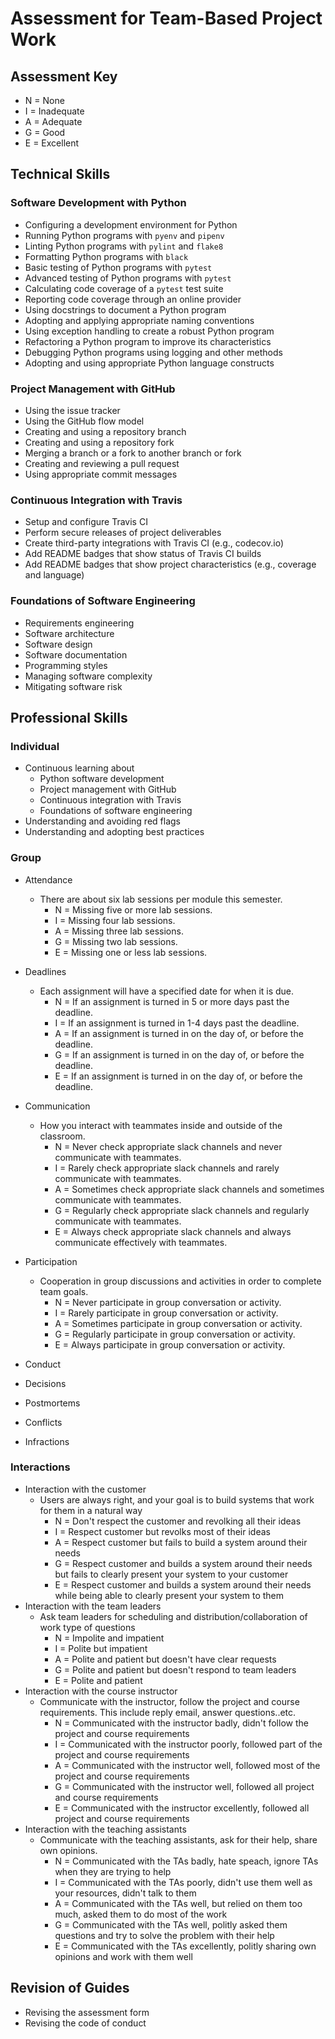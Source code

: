 # Assessment for Team-Based Project Work

## Assessment Key

* N = None
* I = Inadequate
* A = Adequate
* G = Good
* E = Excellent

## Technical Skills

### Software Development with Python

* Configuring a development environment for Python
* Running Python programs with `pyenv` and `pipenv`
* Linting Python programs with `pylint` and `flake8`
* Formatting Python programs with `black`
* Basic testing of Python programs with `pytest`
* Advanced testing of Python programs with `pytest`
* Calculating code coverage of a `pytest` test suite
* Reporting code coverage through an online provider
* Using docstrings to document a Python program
* Adopting and applying appropriate naming conventions
* Using exception handling to create a robust Python program
* Refactoring a Python program to improve its characteristics
* Debugging Python programs using logging and other methods
* Adopting and using appropriate Python language constructs

### Project Management with GitHub

* Using the issue tracker
* Using the GitHub flow model
* Creating and using a repository branch
* Creating and using a repository fork
* Merging a branch or a fork to another branch or fork
* Creating and reviewing a pull request
* Using appropriate commit messages

### Continuous Integration with Travis

* Setup and configure Travis CI
* Perform secure releases of project deliverables
* Create third-party integrations with Travis CI (e.g., codecov.io)
* Add README badges that show status of Travis CI builds
* Add README badges that show project characteristics (e.g., coverage and
  language)

### Foundations of Software Engineering

* Requirements engineering
* Software architecture
* Software design
* Software documentation
* Programming styles
* Managing software complexity
* Mitigating software risk

## Professional Skills

### Individual

* Continuous learning about
  * Python software development
  * Project management with GitHub
  * Continuous integration with Travis
  * Foundations of software engineering
* Understanding and avoiding red flags
* Understanding and adopting best practices

### Group

* Attendance
  * There are about six lab sessions per module this semester.
    * N = Missing five or more lab sessions.
    * I = Missing four lab sessions.
    * A = Missing three lab sessions.
    * G = Missing two lab sessions.
    * E = Missing one or less lab sessions.

* Deadlines
  * Each assignment will have a specified date for when it is due.
    * N = If an assignment is turned in 5 or more days past the deadline.
    * I = If an assignment is turned in 1-4 days past the deadline.
    * A = If an assignment is turned in on the day of, or before the deadline.
    * G = If an assignment is turned in on the day of, or before the deadline.
    * E = If an assignment is turned in on the day of, or before the deadline.

* Communication
  * How you interact with teammates inside and outside of the
                classroom.
    * N = Never check appropriate slack channels and never communicate with
      teammates.
    * I = Rarely check appropriate slack channels and rarely communicate with
          teammates.
    * A = Sometimes check appropriate slack channels and sometimes communicate
          with teammates.
    * G = Regularly check appropriate slack channels and regularly communicate
          with teammates.
    * E = Always check appropriate slack channels and always communicate
          effectively with teammates.

* Participation
  * Cooperation in group discussions and activities in order to
                complete team goals.
    * N = Never participate in group conversation or activity.
    * I = Rarely participate in group conversation or activity.
    * A = Sometimes participate in group conversation or activity.
    * G = Regularly participate in group conversation or activity.
    * E = Always participate in group conversation or activity.
* Conduct
* Decisions
* Postmortems
* Conflicts
* Infractions

### Interactions

* Interaction with the customer
  * Users are always right, and your goal is to build systems that
    work for them in a natural way
    * N = Don't respect the customer and revolking all their ideas
    * I = Respect customer but revolks most of their ideas
    * A = Respect customer but fails to build a system around their needs
    * G = Respect customer and builds a system around their needs but fails
      to clearly present your system to your customer
    * E = Respect customer and builds a system around their needs while being
      able to clearly present your system to them
* Interaction with the team leaders
  * Ask team leaders for scheduling and distribution/collaboration of work
    type of questions
    * N = Impolite and impatient
    * I = Polite but impatient
    * A = Polite and patient but doesn't have clear requests
    * G = Polite and patient but doesn't respond to team leaders
    * E = Polite and patient
* Interaction with the course instructor
  * Communicate with the instructor, follow the project and course requirements.
    This include reply email, answer questions..etc.
    * N = Communicated with the instructor badly, didn't follow
      the project and course requirements
    * I = Communicated with the instructor poorly, followed part
      of the project and course requirements
    * A = Communicated with the instructor well, followed most
      of the project and course requirements
    * G = Communicated with the instructor well, followed all
      project and course requirements
    * E = Communicated with the instructor excellently, followed
      all project and course requirements
* Interaction with the teaching assistants
  * Communicate with the teaching assistants, ask for their help, share own opinions.
    * N = Communicated with the TAs badly, hate speach, ignore
      TAs when they are trying to help
    * I = Communicated with the TAs poorly, didn't use them well as your
      resources, didn't talk to them
    * A = Communicated with the TAs well, but relied on them too much, asked
      them to do most of the work
    * G = Communicated with the TAs well, politly asked them questions and try
      to solve the problem with their help
    * E = Communicated with the TAs excellently, politly sharing own
      opinions and work with them well

## Revision of Guides

* Revising the assessment form
* Revising the code of conduct
